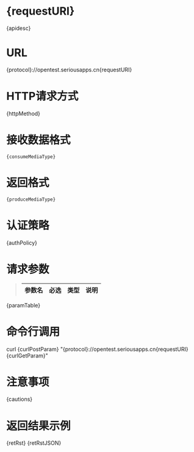 {requestURI}
==============

{apidesc}

URL
==============

{protocol}://opentest.seriousapps.cn{requestURI}


HTTP请求方式
==============

{httpMethod}

接收数据格式
===============

`{consumeMediaType}`

返回格式
=================

`{produceMediaType}`

认证策略
==================
{authPolicy}

请求参数
==================

>参数名       |       必选       |      类型    |      说明
>------------|-----------------|-------------|-------------
{paramTable}


命令行调用
=========

curl  {curlPostParam} "{protocol}://opentest.seriousapps.cn{requestURI}{curlGetParam}"


注意事项
==============
{cautions}


返回结果示例
===============

{retRst}
	{retRstJSON}





